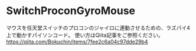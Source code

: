 # SwitchProconGyroMouse
マウスを任天堂スイッチのプロコンのジャイロに連動させるための、ラズパイ4上で動かすパイソンコード。
使い方はQiita記事をご参照ください。
https://qiita.com/Bokuchin/items/7fee2c6a04c97dde29b4
